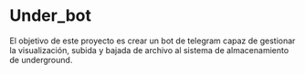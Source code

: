 # Under_bot

El objetivo de este proyecto es crear un bot de telegram capaz de gestionar la visualización, subida y bajada de archivo al sistema de almacenamiento de underground.

